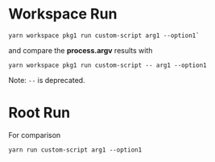 # Workspace Run

```
yarn workspace pkg1 run custom-script arg1 --option1`
```

and compare the **process.argv** results with

```
yarn workspace pkg1 run custom-script -- arg1 --option1
```

Note: `--` is deprecated.

# Root Run

For comparison

```
yarn run custom-script arg1 --option1
```
